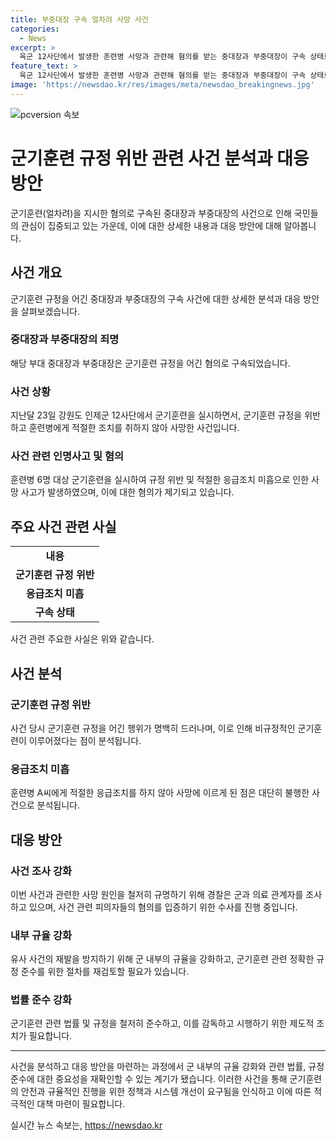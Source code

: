 ```yaml
---
title: 부중대장 구속 얼차려 사망 사건
categories:
  - News
excerpt: >
  육군 12사단에서 발생한 훈련병 사망과 관련해 혐의를 받는 중대장과 부중대장이 구속 상태로 검찰에 넘겨졌다. 강원경찰청은 직권남용 가혹행위와 업무상 과실치사 혐의로 구속 송치했으며, 군기훈련 과정에서 규정을 어기고 훈련병에게 비정상적인 군기훈련을 강요해 사망에 이르게 한 것으로 밝혀졌다. 경찰은 군과 의료 관계자를 조사해 사망원인을 규명하고 피의자들의 혐의를 입증했다. 춘천지법은 영장전담판사로부터 증거인멸의 우려가 있다며 영장을 발부했다.
feature_text: >
  육군 12사단에서 발생한 훈련병 사망과 관련해 혐의를 받는 중대장과 부중대장이 구속 상태로 검찰에 넘겨졌다. 강원경찰청은 직권남용 가혹행위와 업무상 과실치사 혐의로 구속 송치했으며, 군기훈련 과정에서 규정을 어기고 훈련병에게 비정상적인 군기훈련을 강요해 사망에 이르게 한 것으로 밝혀졌다. 경찰은 군과 의료 관계자를 조사해 사망원인을 규명하고 피의자들의 혐의를 입증했다. 춘천지법은 영장전담판사로부터 증거인멸의 우려가 있다며 영장을 발부했다.
image: 'https://newsdao.kr/res/images/meta/newsdao_breakingnews.jpg'
---
```


<p><img src="https://newsdao.kr/res/images/meta/newsdao_breakingnews.jpg" alt="pcversion 속보" /></p>

<h1>군기훈련 규정 위반 관련 사건 분석과 대응 방안</h1>

<p data-ke-size="size16">군기훈련(얼차려)을 지시한 혐의로 구속된 중대장과 부중대장의 사건으로 인해 국민들의 관심이 집중되고 있는 가운데, 이에 대한 상세한 내용과 대응 방안에 대해 알아봅니다.</p>

<h2 data-ke-size="size26">사건 개요</h2>

<p>군기훈련 규정을 어긴 중대장과 부중대장의 구속 사건에 대한 상세한 분석과 대응 방안을 살펴보겠습니다.</p>

<h3>중대장과 부중대장의 죄명</h3>

<p data-ke-size="size16">해당 부대 중대장과 부중대장은 군기훈련 규정을 어긴 혐의로 구속되었습니다.</p>

<h3>사건 상황</h3>

<p data-ke-size="size16">지난달 23일 강원도 인제군 12사단에서 군기훈련을 실시하면서, 군기훈련 규정을 위반하고 훈련병에게 적절한 조치를 취하지 않아 사망한 사건입니다.</p>

<h3>사건 관련 인명사고 및 혐의</h3>

<p data-ke-size="size16">훈련병 6명 대상 군기훈련을 실시하여 규정 위반 및 적절한 응급조치 미흡으로 인한 사망 사고가 발생하였으며, 이에 대한 혐의가 제기되고 있습니다.</p>

<h2 data-ke-size="size26">주요 사건 관련 사실</h2>

<table>
    <tr>
        <td style="text-align: center; height: 17px;"><b>내용</b></td>
    </tr>
    <tr>
        <td style="text-align: center; height: 17px;"><b>군기훈련 규정 위반</b></td>
    </tr>
    <tr>
        <td style="text-align: center; height: 17px;"><b>응급조치 미흡</b></td>
    </tr>
    <tr>
        <td style="text-align: center; height: 17px;"><b>구속 상태</b></td>
    </tr>
</table>

<p data-ke-size="size16">사건 관련 주요한 사실은 위와 같습니다.</p>

<h2 data-ke-size="size26">사건 분석</h2>

<h3>군기훈련 규정 위반</h3>

<p data-ke-size="size16">사건 당시 군기훈련 규정을 어긴 행위가 명백히 드러나며, 이로 인해 비규정적인 군기훈련이 이루어졌다는 점이 분석됩니다.</p>

<h3>응급조치 미흡</h3>

<p data-ke-size="size16">훈련병 A씨에게 적절한 응급조치를 하지 않아 사망에 이르게 된 점은 대단히 불행한 사건으로 분석됩니다.</p>

<h2 data-ke-size="size26">대응 방안</h2>

<h3>사건 조사 강화</h3>

<p data-ke-size="size16">이번 사건과 관련한 사망 원인을 철저히 규명하기 위해 경찰은 군과 의료 관계자를 조사하고 있으며, 사건 관련 피의자들의 혐의를 입증하기 위한 수사를 진행 중입니다.</p>

<h3>내부 규율 강화</h3>

<p data-ke-size="size16">유사 사건의 재발을 방지하기 위해 군 내부의 규율을 강화하고, 군기훈련 관련 정확한 규정 준수를 위한 절차를 재검토할 필요가 있습니다.</p>

<h3>법률 준수 강화</h3>

<p data-ke-size="size16">군기훈련 관련 법률 및 규정을 철저히 준수하고, 이를 감독하고 시행하기 위한 제도적 조치가 필요합니다.</p>

<hr>

<p data-ke-size="size16">사건을 분석하고 대응 방안을 마련하는 과정에서 군 내부의 규율 강화와 관련 법률, 규정 준수에 대한 중요성을 재확인할 수 있는 계기가 됐습니다. 이러한 사건을 통해 군기훈련의 안전과 규율적인 진행을 위한 정책과 시스템 개선이 요구됨을 인식하고 이에 따른 적극적인 대책 마련이 필요합니다.</p>
실시간 뉴스 속보는, <a href="https://newsdao.kr" rel="dofollow">https://newsdao.kr</a>


